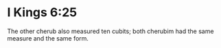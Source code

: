 # I Kings 6:25

The other cherub also measured ten cubits; both cherubim had the same measure and the same form.
